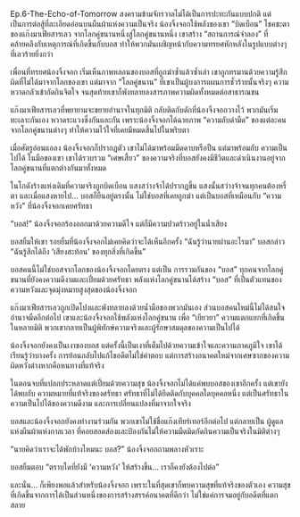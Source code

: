 Ep.6-The-Echo-of-Tomorrow
สงครามข้ามจักรวาลไม่ได้เป็นการปะทะกันแบบปกติ แต่เป็นการต่อสู้ที่ละเอียดอ่อนบนผืนผ้าแห่งความเป็นจริง น้องจิ้งจอกใช้พลังของเขา “บิดเบือน” โชคชะตาของแก๊งมาเฟียสารเลว จากโลกคู่ขนานหนึ่งสู่โลกคู่ขนานหนึ่ง เขาสร้าง “สถานการณ์จำลอง” ที่คล้ายคลึงกับเหตุการณ์ที่เกิดขึ้นกับบอส ทำให้พวกมันเผชิญหน้ากับความทรยศหักหลังในรูปแบบต่างๆ ที่เลวร้ายยิ่งกว่า

เพื่อนที่ทรยศน้องจิ้งจอก เริ่มเห็นภาพหลอนของบอสที่ถูกฆ่าซ้ำแล้วซ้ำเล่า เขาถูกทรมานด้วยความรู้สึกผิดที่ไม่ได้มาจากโลกของเขา แต่มาจาก “โลกคู่ขนาน” ที่เขาเป็นผู้บงการแผนการชั่วร้ายนั้นจริงๆ ความหวาดกลัวเข้ากัดกินจิตใจ จนสุดท้ายเขาก็พังทลายลงสารภาพความผิดทั้งหมดต่อสาธารณชน

แก๊งมาเฟียสารเลวที่พยายามจะขยายอำนาจในทุกมิติ กลับติดกับดักที่น้องจิ้งจอกวางไว้ พวกมันเริ่มทะเลาะกันเอง หวาดระแวงซึ่งกันและกัน เพราะน้องจิ้งจอกได้ฉายภาพ “ความลับดำมืด” ของแต่ละคนจากโลกคู่ขนานต่างๆ ทำให้ความไว้ใจที่เคยมีหมดสิ้นไปในพริบตา

เมื่อศัตรูอ่อนแอลง น้องจิ้งจอกก็ปรากฏตัว เขาไม่ได้มาพร้อมมีดดาบหรือปืน แต่มาพร้อมกับ ความเป็นไปได้ ในมือของเขา เขาได้รวบรวม “เศษเสี้ยว” ของความจริงที่บอสยังคงมีชีวิตและดำเนินงานอยู่จากโลกคู่ขนานที่แตกต่างกันมาทั้งหมด

ในโกดังร้างแห่งเดิมที่ความจริงถูกบิดเบือน แสงสว่างจ้าได้ปรากฏขึ้น แสงนั้นสว่างจ้าจนทุกคนต้องหรี่ตา และเมื่อแสงหายไป... บอสก็ยืนอยู่ตรงนั้น ไม่ใช่บอสที่เคยถูกฆ่า แต่เป็นบอสที่เหมือนกับ “ความหวัง” ที่น้องจิ้งจอกเคยศรัทธา

“บอส!” น้องจิ้งจอกร้องออกมาด้วยความดีใจ แต่ก็มีความปวดร้าวอยู่ในน้ำเสียง

บอสยิ้มให้เขา รอยยิ้มที่น้องจิ้งจอกไม่เคยคิดว่าจะได้เห็นอีกครั้ง “ฉันรู้ว่านายผ่านอะไรมา” บอสกล่าว “ฉันรู้สึกได้ถึง ‘เสียงสะท้อน’ ของทุกสิ่งที่เกิดขึ้น”

บอสคนนี้ไม่ใช่บอสจากโลกของน้องจิ้งจอกโดยตรง แต่เป็น การรวมกันของ “บอส” ทุกคนจากโลกคู่ขนานที่ยังคงความดีงามและเปี่ยมด้วยศรัทธา พลังแห่งโลกคู่ขนานได้สร้าง “บอส” ที่เป็นตัวแทนของความหวังและจุดมุ่งหมายสูงสุดของน้องจิ้งจอก

แก๊งมาเฟียสารเลวถูกเปิดโปงและพังทลายลงด้วยน้ำมือของพวกมันเอง ส่วนบอสคนใหม่นี้ไม่ได้สนใจอำนาจมืดอีกต่อไป เขาและน้องจิ้งจอกใช้พลังแห่งโลกคู่ขนาน เพื่อ “เยียวยา” ความแตกแยกที่เกิดขึ้นในหลายมิติ พวกเขากลายเป็นผู้พิทักษ์ความจริงและผู้รักษาสมดุลของความเป็นไปได้

น้องจิ้งจอกยังคงเป็นเงาของบอส แต่ครั้งนี้เป็นเงาที่เต็มไปด้วยความเข้าใจและความภาคภูมิใจ เขาได้เรียนรู้ว่าบางครั้ง การย้อนกลับไปแก้ไขอดีตไม่ใช่คำตอบ แต่การสร้างอนาคตใหม่จากเศษซากของความผิดหวังต่างหากคือหนทางที่แท้จริง

ในตอนจบที่แปลกประหลาดแต่เปี่ยมด้วยความสุข น้องจิ้งจอกไม่ได้แค่พบบอสของเขาอีกครั้ง แต่เขายังได้พบกับ ความหมายที่แท้จริงของศรัทธา ศรัทธาที่ไม่ได้ยึดติดกับบุคคลใดบุคคลหนึ่ง แต่เป็นศรัทธาในความเป็นไปได้ของความดีงาม และการเปลี่ยนแปลงที่มาจากใจจริง

บอสและน้องจิ้งจอกยังคงทำงานร่วมกัน พวกเขาไม่ใช้ชื่อแก๊งเทียร์เทอร์อีกต่อไป แต่กลายเป็น ผู้ดูแลแห่งผืนผ้าแห่งกาลเวลา ที่คอยสอดส่องและป้องกันไม่ให้ความมืดมิดกัดกินความเป็นจริงในมิติต่างๆ

“นายคิดว่าเราจะได้พักบ้างไหมนะ บอส?” น้องจิ้งจอกถามพลางหัวเราะ

บอสยิ้มตอบ “ตราบใดที่ยังมี ‘ความหวัง’ ให้สร้างขึ้น… เราก็คงยังต้องไปต่อ”

และนั่น… ก็เพียงพอแล้วสำหรับน้องจิ้งจอก เพราะในที่สุดเขาก็พบความสุขที่แท้จริงของตัวเอง ความสุขที่เกิดขึ้นจากการได้เป็นส่วนหนึ่งของการสร้างสรรค์อนาคตที่ดีกว่า ไม่ใช่แค่การจมอยู่กับอดีตที่แตกสลาย